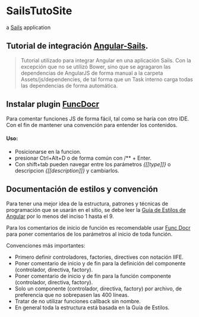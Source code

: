 # SailsTutoSite
a [Sails](http://sailsjs.org) application

## Tutorial de integración [Angular-Sails](https://scotch.io/tutorials/build-a-todo-app-using-sailsjs-and-angularjs).
>Tutorial utilizado para integrar Angular en una aplicación Sails.
>Con la excepción que no se utilizó Bower, sino que se agragaron las dependencias
>de AngularJS de forma manual a la carpeta Assets/js/dependencies, de tal forma que un
>Task interno carga todas las dependencias de forma automática.

## Instalar plugin [FuncDocr](https://github.com/wikunia/brackets-funcdocr)
Para comentar funciones JS de forma fácil, tal como se haría con otro IDE. Con el fin de mantener una convención para entender los contenidos.
#### Uso:
- Posicionarse en la funcion.
- presionar Ctrl+Alt+D o de forma común con /** + Enter.
- Con shift+tab pueden navegar entre los parámetros *{[[type]]}* o descripcion *{[[description]]}* y cambiarlos.

## Documentación de estilos y convención
Para tener una mejor idea de la estructura, patrones y técnicas de programación que se usarán en el sitio, se debe leer la [Guía de Estilos de Angular](https://github.com/johnpapa/angular-styleguide/blob/master/a1/README.md) por lo menos del inciso 1 hasta el 9.

Para los comentarios de inicio de función es recomendable usar 
[Func Docr](#instalar-plugin-FuncDocr) para poner comentarios de los parámetros al inicio de toda función.

Convenciones más importantes:
- Primero definir controladores, factories, directives con notación IIFE.
- Poner comentario de inicio y de fin para la definición del componente (controlador, directiva, factory).
- Poner comentario de inicio y de fin para la función componente (controlador, directiva, factory).
- Solo un componente (controlador, directiva, factory) por archivo, de preferencia que no sobrepasen las 400 líneas.
- Tratar de no utilizar funciones callback sin nombre.
- En general toda la estructura está basada en la Guía de Estilos.
